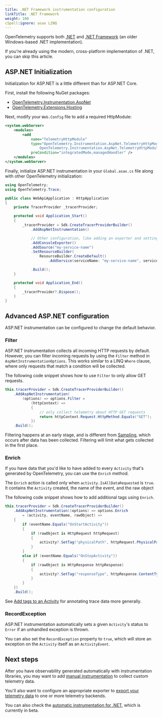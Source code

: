 ```yaml
---
title: .NET Framework instrumentation configuration
linkTitle: .NET Framework
weight: 100
cSpell:ignore: asax LINQ
---
```


OpenTelemetry supports both
[.NET](https://dotnet.microsoft.com/en-us/learn/dotnet/what-is-dotnet) and
[.NET Framework](https://dotnet.microsoft.com/en-us/learn/dotnet/what-is-dotnet-framework)
(an older Windows-based .NET implementation).

If you're already using the modern, cross-platform implementation of .NET, you
can skip this article.

## ASP.NET Initialization

Initialization for ASP.NET is a little different than for ASP.NET Core.

First, install the following NuGet packages:

- [OpenTelemetry.Instrumentation.AspNet](https://www.nuget.org/packages/OpenTelemetry.Instrumentation.AspNet/)
- [OpenTelemetry.Extensions.Hosting](https://www.nuget.org/packages/OpenTelemetry.Extensions.Hosting)

Next, modify your `Web.Config` file to add a required HttpModule:

```xml
<system.webServer>
    <modules>
        <add
            name="TelemetryHttpModule"
            type="OpenTelemetry.Instrumentation.AspNet.TelemetryHttpModule,
                OpenTelemetry.Instrumentation.AspNet.TelemetryHttpModule"
            preCondition="integratedMode,managedHandler" />
    </modules>
</system.webServer>
```

Finally, initialize ASP.NET instrumentation in your `Global.asax.cs` file along
with other OpenTelemetry initialization:

```csharp
using OpenTelemetry;
using OpenTelemetry.Trace;

public class WebApiApplication : HttpApplication
{
    private TracerProvider _tracerProvider;

    protected void Application_Start()
    {
        _tracerProvider = Sdk.CreateTracerProviderBuilder()
            .AddAspNetInstrumentation()

            // Other configuration, like adding an exporter and setting resources
            .AddConsoleExporter()
            .AddSource("my-service-name")
            .SetResourceBuilder(
                ResourceBuilder.CreateDefault()
                    .AddService(serviceName: "my-service-name", serviceVersion: "1.0.0"))

            .Build();
    }

    protected void Application_End()
    {
        _tracerProvider?.Dispose();
    }
}
```

## Advanced ASP.NET configuration

ASP.NET instrumentation can be configured to change the default behavior.

### Filter

ASP.NET instrumentation collects all incoming HTTP requests by default. However,
you can filter incoming requests by using the `Filter` method in
`AspNetInstrumentationOptions`. This works similar to a LINQ `Where` clause,
where only requests that match a condition will be collected.

The following code snippet shows how to use `Filter` to only allow GET requests.

```csharp
this.tracerProvider = Sdk.CreateTracerProviderBuilder()
    .AddAspNetInstrumentation(
        (options) => options.Filter =
            (httpContext) =>
            {
                // only collect telemetry about HTTP GET requests
                return httpContext.Request.HttpMethod.Equals("GET");
            })
    .Build();
```

Filtering happens at an early stage, and is different from
[Sampling](/docs/specs/otel/trace/sdk/#sampling), which occurs after data has
been collected. Filtering will limit what gets collected in the first place.

### Enrich

If you have data that you'd like to have added to every `Activity` that's
generated by OpenTelemetry, you can use the `Enrich` method.

The `Enrich` action is called only when `activity.IsAllDataRequested` is `true`.
It contains the `Activity` created, the name of the event, and the raw object

The following code snippet shows how to add additional tags using `Enrich`.

```csharp
this.tracerProvider = Sdk.CreateTracerProviderBuilder()
    .AddAspNetInstrumentation((options) => options.Enrich
        = (activity, eventName, rawObject) =>
    {
        if (eventName.Equals("OnStartActivity"))
        {
            if (rawObject is HttpRequest httpRequest)
            {
                activity?.SetTag("physicalPath", httpRequest.PhysicalPath);
            }
        }
        else if (eventName.Equals("OnStopActivity"))
        {
            if (rawObject is HttpResponse httpResponse)
            {
                activity?.SetTag("responseType", httpResponse.ContentType);
            }
        }
    })
    .Build();
```

See [Add tags to an Activity](../manual/#add-tags-to-an-activity) for annotating
trace data more generally.

### RecordException

ASP.NET instrumentation automatically sets a given `Activity`'s status to
`Error` if an unhandled exception is thrown.

You can also set the `RecordException` property to `true`, which will store an
exception on the `Activity` itself as an `ActivityEvent`.

## Next steps

After you have observability generated automatically with instrumentation
libraries, you may want to add
[manual instrumentation](/docs/instrumentation/net/manual) to collect custom
telemetry data.

You'll also want to configure an appropriate exporter to
[export your telemetry data](/docs/instrumentation/net/exporters) to one or more
telemetry backends.

You can also check the
[automatic instrumentation for .NET](/docs/instrumentation/net/automatic), which
is currently in beta.
